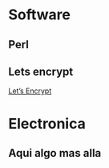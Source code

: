 <!-- TITLE: Snippets -->
<!-- SUBTITLE: All Snippets -->

# Software
## Perl

## Lets encrypt
[Let’s Encrypt](/software/letsencrypt)



# Electronica
## Aqui algo mas alla


